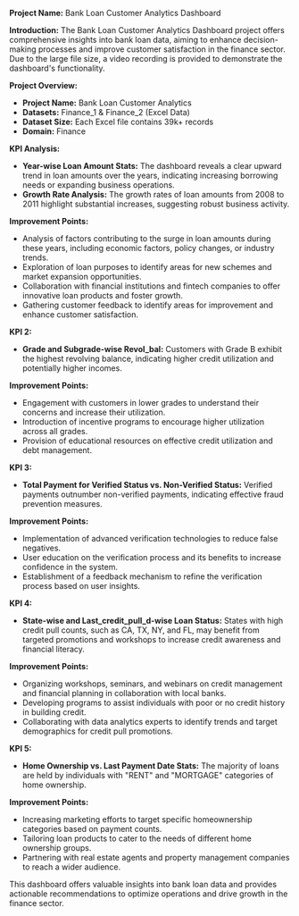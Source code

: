 **Project Name:** Bank Loan Customer Analytics Dashboard

**Introduction:**
The Bank Loan Customer Analytics Dashboard project offers comprehensive insights into bank loan data, aiming to enhance decision-making processes and improve customer satisfaction in the finance sector. Due to the large file size, a video recording is provided to demonstrate the dashboard's functionality.

**Project Overview:**
- **Project Name:** Bank Loan Customer Analytics
- **Datasets:** Finance_1 & Finance_2 (Excel Data)
- **Dataset Size:** Each Excel file contains 39k+ records
- **Domain:** Finance

**KPI Analysis:**
- **Year-wise Loan Amount Stats:** The dashboard reveals a clear upward trend in loan amounts over the years, indicating increasing borrowing needs or expanding business operations.
- **Growth Rate Analysis:** The growth rates of loan amounts from 2008 to 2011 highlight substantial increases, suggesting robust business activity.
  
**Improvement Points:**
- Analysis of factors contributing to the surge in loan amounts during these years, including economic factors, policy changes, or industry trends.
- Exploration of loan purposes to identify areas for new schemes and market expansion opportunities.
- Collaboration with financial institutions and fintech companies to offer innovative loan products and foster growth.
- Gathering customer feedback to identify areas for improvement and enhance customer satisfaction.

**KPI 2:**
- **Grade and Subgrade-wise Revol_bal:** Customers with Grade B exhibit the highest revolving balance, indicating higher credit utilization and potentially higher incomes.
  
**Improvement Points:**
- Engagement with customers in lower grades to understand their concerns and increase their utilization.
- Introduction of incentive programs to encourage higher utilization across all grades.
- Provision of educational resources on effective credit utilization and debt management.

**KPI 3:**
- **Total Payment for Verified Status vs. Non-Verified Status:** Verified payments outnumber non-verified payments, indicating effective fraud prevention measures.

**Improvement Points:**
- Implementation of advanced verification technologies to reduce false negatives.
- User education on the verification process and its benefits to increase confidence in the system.
- Establishment of a feedback mechanism to refine the verification process based on user insights.

**KPI 4:**
- **State-wise and Last_credit_pull_d-wise Loan Status:** States with high credit pull counts, such as CA, TX, NY, and FL, may benefit from targeted promotions and workshops to increase credit awareness and financial literacy.
  
**Improvement Points:**
- Organizing workshops, seminars, and webinars on credit management and financial planning in collaboration with local banks.
- Developing programs to assist individuals with poor or no credit history in building credit.
- Collaborating with data analytics experts to identify trends and target demographics for credit pull promotions.

**KPI 5:**
- **Home Ownership vs. Last Payment Date Stats:** The majority of loans are held by individuals with "RENT" and "MORTGAGE" categories of home ownership.

**Improvement Points:**
- Increasing marketing efforts to target specific homeownership categories based on payment counts.
- Tailoring loan products to cater to the needs of different home ownership groups.
- Partnering with real estate agents and property management companies to reach a wider audience.

This dashboard offers valuable insights into bank loan data and provides actionable recommendations to optimize operations and drive growth in the finance sector.
